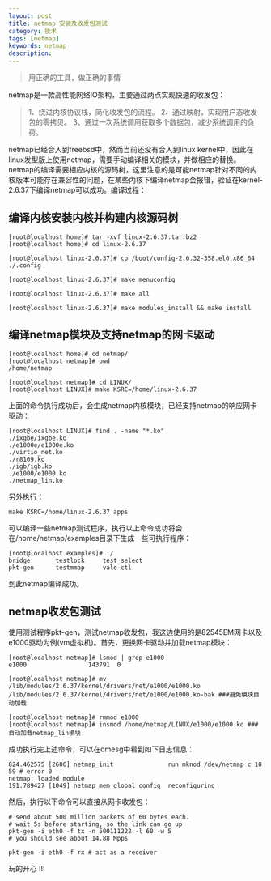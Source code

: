 ```yaml
---
layout: post
title: netmap 安装及收发包测试
category: 技术
tags: [netmap]
keywords: netmap
description: 
---
```


> 用正确的工具，做正确的事情

netmap是一款高性能网络IO架构，主要通过两点实现快速的收发包：

> 1、绕过内核协议栈，简化收发包的流程。
  2、通过映射，实现用户态收发包的零拷贝。
  3、通过一次系统调用获取多个数据包，减少系统调用的负荷。

netmap已经合入到freebsd中，然而当前还没有合入到linux kernel中，因此在linux发型版上使用netmap，需要手动编译相关的模块，并做相应的替换。netmap的编译需要相应内核的源码树，这里注意的是可能netmap针对不同的内核版本可能存在兼容性的问题，在某些内核下编译netmap会报错，验证在kernel-2.6.37下编译netmap可以成功。编译过程：

## 编译内核安装内核并构建内核源码树

    [root@localhost home]# tar -xvf linux-2.6.37.tar.bz2
    [root@localhost home]# cd linux-2.6.37
    
    [root@localhost linux-2.6.37]# cp /boot/config-2.6.32-358.el6.x86_64 ./.config
    
    [root@localhost linux-2.6.37]# make menuconfig
    
    [root@localhost linux-2.6.37]# make all 
    
    [root@localhost linux-2.6.37]# make modules_install && make install

## 编译netmap模块及支持netmap的网卡驱动

    [root@localhost home]# cd netmap/
    [root@localhost netmap]# pwd
    /home/netmap
    
    [root@localhost netmap]# cd LINUX/
    [root@localhost LINUX]# make KSRC=/home/linux-2.6.37

上面的命令执行成功后，会生成netmap内核模块，已经支持netmap的响应网卡驱动：

    [root@localhost LINUX]# find . -name "*.ko"
    ./ixgbe/ixgbe.ko
    ./e1000e/e1000e.ko
    ./virtio_net.ko
    ./r8169.ko
    ./igb/igb.ko
    ./e1000/e1000.ko
    ./netmap_lin.ko

另外执行：

    make KSRC=/home/linux-2.6.37 apps

可以编译一些netmap测试程序，执行以上命令成功将会在/home/netmap/examples目录下生成一些可执行程序：

    [root@localhost examples]# ./
    bridge       testlock     test_select
    pkt-gen      testmmap     vale-ctl

到此netmap编译成功。

## netmap收发包测试

使用测试程序pkt-gen，测试netmap收发包，我这边使用的是82545EM网卡以及e1000驱动为例(vm虚拟机)。首先，更换网卡驱动并加载netmap模块：

    [root@localhost netmap]# lsmod | grep e1000
    e1000                 143791  0
    
    [root@localhost netmap]# mv /lib/modules/2.6.37/kernel/drivers/net/e1000/e1000.ko /lib/modules/2.6.37/kernel/drivers/net/e1000/e1000.ko-bak ###避免模块自动加载
    
    [root@localhost netmap]# rmmod e1000
    [root@localhost netmap]# insmod /home/netmap/LINUX/e1000/e1000.ko ###自动加载netmap_lin模块

成功执行完上述命令，可以在dmesg中看到如下日志信息：

    824.462575 [2606] netmap_init               run mknod /dev/netmap c 10 59 # error 0
    netmap: loaded module
    191.789427 [1049] netmap_mem_global_config  reconfiguring

然后，执行以下命令可以直接从网卡收发包：

    # send about 500 million packets of 60 bytes each.
    # wait 5s before starting, so the link can go up
    pkt-gen -i eth0 -f tx -n 500111222 -l 60 -w 5
    # you should see about 14.88 Mpps
      
    pkt-gen -i eth0 -f rx # act as a receiver


玩的开心 !!!
